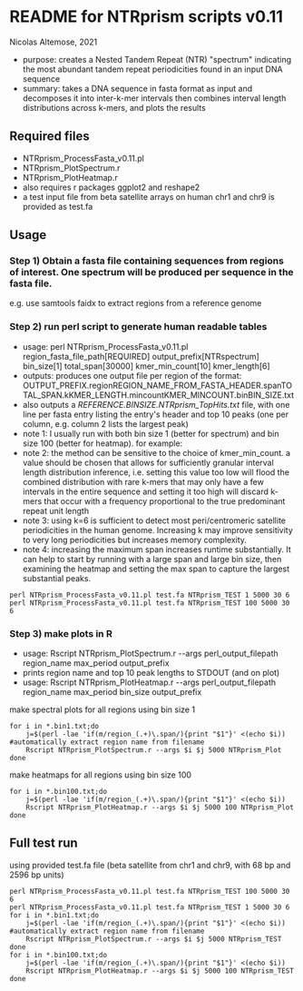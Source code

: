 # README for NTRprism scripts v0.11
Nicolas Altemose, 2021
- purpose: creates a Nested Tandem Repeat (NTR) "spectrum" indicating the most abundant tandem repeat periodicities found in an input DNA sequence
- summary: takes a DNA sequence in fasta format as input and decomposes it into inter-k-mer intervals then combines interval length distributions across k-mers, and plots the results

## Required files
- NTRprism_ProcessFasta_v0.11.pl
- NTRprism_PlotSpectrum.r
- NTRprism_PlotHeatmap.r
- also requires r packages ggplot2 and reshape2
- a test input file from beta satellite arrays on human chr1 and chr9 is provided as test.fa

## Usage
### Step 1) Obtain a fasta file containing sequences from regions of interest. One spectrum will be produced per sequence in the fasta file. 
e.g. use samtools faidx to extract regions from a reference genome


### Step 2) run perl script to generate human readable tables
- usage: perl NTRprism_ProcessFasta_v0.11.pl region_fasta_file_path[REQUIRED] output_prefix[NTRspectrum] bin_size[1] total_span[30000] kmer_min_count[10] kmer_length[6]
- outputs: produces one output file per region of the format: OUTPUT_PREFIX.regionREGION_NAME_FROM_FASTA_HEADER.spanTOTAL_SPAN.kKMER_LENGTH.mincountKMER_MINCOUNT.binBIN_SIZE.txt
- also outputs a *REFERENCE.BINSIZE.NTRprism_TopHits.txt* file, with one line per fasta entry listing the entry's header and top 10 peaks (one per column, e.g. column 2 lists the largest peak) 
- note 1: I usually run with both bin size 1 (better for spectrum) and bin size 100 (better for heatmap). for example:
- note 2: the method can be sensitive to the choice of kmer_min_count. a value should be chosen that allows for sufficiently granular interval length distribution inference, i.e. setting this value too low will flood the combined distribution with rare k-mers that may only have a few intervals in the entire sequence and setting it too high will discard k-mers that occur with a frequency proportional to the true predominant repeat unit length
- note 3: using k=6 is sufficient to detect most peri/centromeric satellite periodicities in the human genome. Increasing k may improve sensitivity to very long periodicities but increases memory complexity.
- note 4: increasing the maximum span increases runtime substantially. It can help to start by running with a large span and large bin size, then examining the heatmap and setting the max span to capture the largest substantial peaks.
```
perl NTRprism_ProcessFasta_v0.11.pl test.fa NTRprism_TEST 1 5000 30 6
perl NTRprism_ProcessFasta_v0.11.pl test.fa NTRprism_TEST 100 5000 30 6
```

### Step 3) make plots in R
- usage: Rscript NTRprism_PlotSpectrum.r --args perl_output_filepath region_name max_period output_prefix
- prints region name and top 10 peak lengths to STDOUT (and on plot)
- usage: Rscript NTRprism_PlotHeatmap.r --args perl_output_filepath region_name max_period bin_size output_prefix

make spectral plots for all regions using bin size 1
```
for i in *.bin1.txt;do
	j=$(perl -lae 'if(m/region_(.+)\.span/){print "$1"}' <(echo $i)) #automatically extract region name from filename
	Rscript NTRprism_PlotSpectrum.r --args $i $j 5000 NTRprism_Plot
done
```
make heatmaps for all regions using bin size 100
```
for i in *.bin100.txt;do
	j=$(perl -lae 'if(m/region_(.+)\.span/){print "$1"}' <(echo $i))
	Rscript NTRprism_PlotHeatmap.r --args $i $j 5000 100 NTRprism_Plot
done
```


## Full test run
using provided test.fa file (beta satellite from chr1 and chr9, with 68 bp and 2596 bp units)
```
perl NTRprism_ProcessFasta_v0.11.pl test.fa NTRprism_TEST 100 5000 30 6
perl NTRprism_ProcessFasta_v0.11.pl test.fa NTRprism_TEST 1 5000 30 6
for i in *.bin1.txt;do
	j=$(perl -lae 'if(m/region_(.+)\.span/){print "$1"}' <(echo $i)) #automatically extract region name from filename
	Rscript NTRprism_PlotSpectrum.r --args $i $j 5000 NTRprism_TEST
done
for i in *.bin100.txt;do
	j=$(perl -lae 'if(m/region_(.+)\.span/){print "$1"}' <(echo $i))
	Rscript NTRprism_PlotHeatmap.r --args $i $j 5000 100 NTRprism_TEST
done
```

